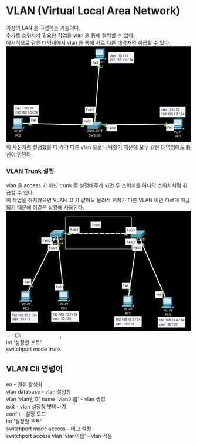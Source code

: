 # VLAN (Virtual Local Area Network) 
가상의 LAN 을 구성하는 기능이다.   
추가로 스위치가 필요한 작업을 vlan 을 통해 절약할 수 있다.   
예시적으로 같은 대역내에서 vlan 을 통해 서로 다른 대역처럼 취급할 수 있다.   
![vlan](./vlan.PNG)   
위 사진처럼 설정했을 때 각각 다른 vlan 으로 나눠줬기 때문에 모두 같은 대역임에도 통신이 안된다.
### VLAN Trunk 설정   
vlan 을 access 가 아닌 trunk 로 설정해주게 되면 두 스위치를 하나의 스위치처럼 취급할 수 있다.   
이 작업을 하지않으면 VLAN ID 가 같아도 물리적 위치가 다른 VLAN 이면 다르게 취급되기 때문에 이같은 상황에 사용된다.   
![vlantrunk](./trunk.png)   
┌─ *Cli* ──────────┐   
int '설정할 포트'   
switchport mode trunk
 
## VLAN Cli 명령어 
en - 권한 활성화   
vlan database - vlan 설정창   
vlan 'vlan번호' name 'vlan이름' - vlan 생성   
exit - vlan 설정창 벗어나기   
conf t - 설정 모드   
int '설정할 포트'   
switchport mode access - 태그 설정   
switchport access vlan 'vlan이름' - vlan 적용   